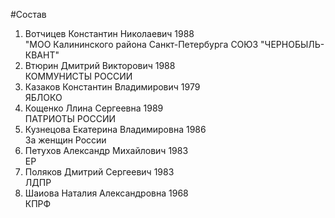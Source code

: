 #Состав
1. Вотчицев Константин Николаевич 1988   
    "МОО Калининского района Санкт-Петербурга СОЮЗ "ЧЕРНОБЫЛЬ- КВАНТ"
2. Втюрин Дмитрий Викторович 1988   
    КОММУНИСТЫ РОССИИ
3. Казаков Константин Владимирович 1979   
    ЯБЛОКО
4. Кощенко Ллина Сергеевна 1989   
    ПАТРИОТЫ РОССИИ
5. Кузнецова Екатерина Владимировна 1986   
    За женщин России
6. Петухов Александр Михайлович 1983   
    ЕР
7. Поляков Дмитрий Сергеевич 1983   
    ЛДПР
8. Шаиова Наталия Александровна 1968   
    КПРФ
